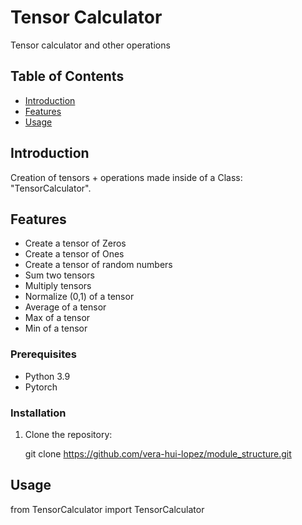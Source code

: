# Tensor Calculator

Tensor calculator and other operations 

## Table of Contents

- [Introduction](#Introduction)
- [Features](#Features)
- [Usage](#usage)


## Introduction

Creation of tensors + operations made inside of a Class: "TensorCalculator". 

## Features

- Create a tensor of Zeros
- Create a tensor of Ones
- Create a tensor of random numbers
- Sum two tensors
- Multiply tensors
- Normalize (0,1) of a tensor
- Average of a tensor
- Max of a tensor
- Min of a tensor

### Prerequisites

- Python 3.9
- Pytorch

### Installation

1. Clone the repository:

   git clone  https://github.com/vera-hui-lopez/module_structure.git

## Usage
from TensorCalculator import TensorCalculator
